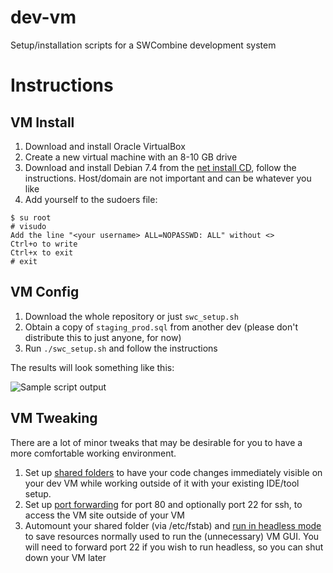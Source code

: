 # dev-vm

Setup/installation scripts for a SWCombine development system

# Instructions

## VM Install

1. Download and install Oracle VirtualBox
2. Create a new virtual machine with an 8-10 GB drive
3. Download and install Debian 7.4 from the [net install CD](http://www.debian.org/CD/netinst/), follow the instructions. Host/domain are not important and can be whatever you like
4. Add yourself to the sudoers file:
```shell
$ su root
# visudo
Add the line "<your username> ALL=NOPASSWD: ALL" without <>
Ctrl+o to write
Ctrl+x to exit
# exit
```

## VM Config

1. Download the whole repository or just `swc_setup.sh`
2. Obtain a copy of `staging_prod.sql` from another dev (please don't distribute this to just anyone, for now)
3. Run `./swc_setup.sh` and follow the instructions

The results will look something like this:

![Sample script output](http://i.imgur.com/OXIEbzh.png)

## VM Tweaking

There are a lot of minor tweaks that may be desirable for you to have a more comfortable working environment.

1. Set up [shared folders](https://www.virtualbox.org/manual/ch04.html#sharedfolders) to have your code changes immediately visible on your dev VM while working outside of it with your existing IDE/tool setup.
2. Set up [port forwarding](https://www.virtualbox.org/manual/ch06.html#natforward) for port 80 and optionally port 22 for ssh, to access the VM site outside of your VM
3. Automount your shared folder (via /etc/fstab) and [run in headless mode](https://www.virtualbox.org/manual/ch07.html#vboxheadless) to save resources normally used to run the (unnecessary) VM GUI. You will need to forward port 22 if you wish to run headless, so you can shut down your VM later

